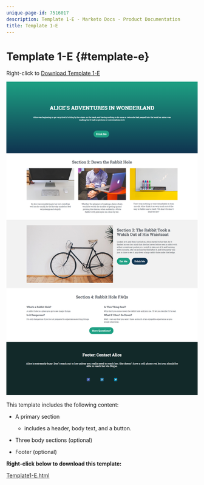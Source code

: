 ```yaml
---
unique-page-id: 7516017
description: Template 1-E - Marketo Docs - Product Documentation
title: Template 1-E
---
```


# Template 1-E {#template-e}

Right-click to [Download Template 1-E](/help/marketo/product-docs/demand-generation/landing-pages/landing-page-templates/guided-landing-page-templates/assets/Template-1E.html)

![](assets/image2015-5-29-9-3a14-3a40.png)

This template includes the following content:

* A primary section

    * includes a header, body text, and a button.

* Three body sections (optional)
* Footer (optional)

**Right-click below to download this template:**

[Template1-E.html](/help/marketo/product-docs/demand-generation/landing-pages/landing-page-templates/guided-landing-page-templates/assets/Template-1E.html)
